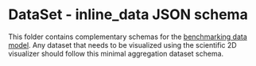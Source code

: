 # DataSet - inline_data JSON schema
This folder contains complementary schemas for the [benchmarking data model](https://github.com/inab/benchmarking-data-model). Any dataset that needs to be visualized using the scientific 2D visualizer should follow this minimal aggregation dataset schema.